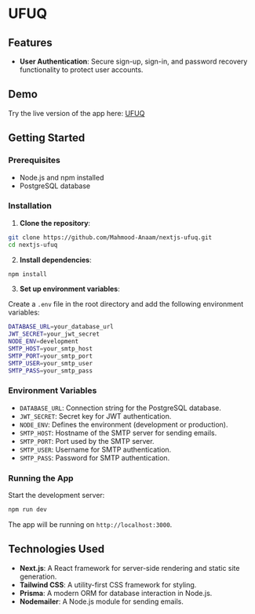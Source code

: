 # UFUQ



## Features

- **User Authentication**: Secure sign-up, sign-in, and password recovery functionality to protect user accounts.


## Demo

Try the live version of the app here: [UFUQ]()

## Getting Started

### Prerequisites

- Node.js and npm installed
- PostgreSQL database

### Installation

1. **Clone the repository**:

```bash
git clone https://github.com/Mahmood-Anaam/nextjs-ufuq.git
cd nextjs-ufuq
```

2. **Install dependencies**:

```bash
npm install
```

3. **Set up environment variables**:

Create a `.env` file in the root directory and add the following environment variables:

```bash
DATABASE_URL=your_database_url
JWT_SECRET=your_jwt_secret
NODE_ENV=development
SMTP_HOST=your_smtp_host
SMTP_PORT=your_smtp_port
SMTP_USER=your_smtp_user
SMTP_PASS=your_smtp_pass
```

### Environment Variables

- `DATABASE_URL`: Connection string for the PostgreSQL database.
- `JWT_SECRET`: Secret key for JWT authentication.
- `NODE_ENV`: Defines the environment (development or production).
- `SMTP_HOST`: Hostname of the SMTP server for sending emails.
- `SMTP_PORT`: Port used by the SMTP server.
- `SMTP_USER`: Username for SMTP authentication.
- `SMTP_PASS`: Password for SMTP authentication.


### Running the App

Start the development server:

```bash
npm run dev
```

The app will be running on `http://localhost:3000`.

## Technologies Used

- **Next.js**: A React framework for server-side rendering and static site generation.
- **Tailwind CSS**: A utility-first CSS framework for styling.
- **Prisma**: A modern ORM for database interaction in Node.js.
- **Nodemailer**: A Node.js module for sending emails.



